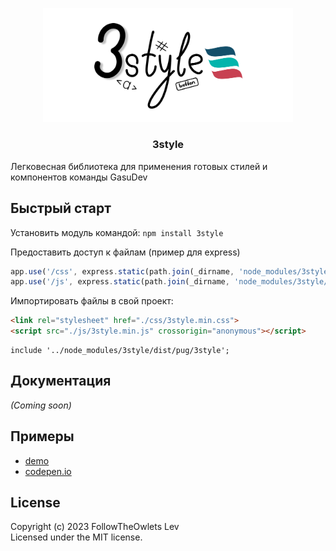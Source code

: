
<p align="center">
    <img src="./img/3style.png" alt="3style logo" width="400">
</p>

<h3 align="center">3style</h3>

Легковесная библиотека для применения готовых стилей и компонентов команды GasuDev

## Быстрый старт
Установить модуль командой: `npm install 3style`

Предоставить доступ к файлам (пример для express)
```js
app.use('/css', express.static(path.join(_dirname, 'node_modules/3style/dist/css')));
app.use('/js', express.static(path.join(_dirname, 'node_modules/3style/dist/js')));
```

Импортировать файлы в свой проект:
``` html 
<link rel="stylesheet" href="./css/3style.min.css">
<script src="./js/3style.min.js" crossorigin="anonymous"></script>
```

``` pug 
include '../node_modules/3style/dist/pug/3style';
```

## Документация
_(Coming soon)_

## Примеры
* [demo](https://followtheowlets.github.io/3style/)
* [codepen.io](https://codepen.io/followtheowlets/pen/bGORpEp)

## License
Copyright (c) 2023 FollowTheOwlets Lev  
Licensed under the MIT license.

